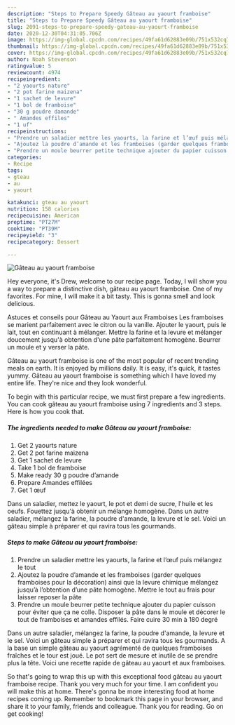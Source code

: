 ```yaml
---
description: "Steps to Prepare Speedy Gâteau au yaourt framboise"
title: "Steps to Prepare Speedy Gâteau au yaourt framboise"
slug: 2091-steps-to-prepare-speedy-gateau-au-yaourt-framboise
date: 2020-12-30T04:31:05.706Z
image: https://img-global.cpcdn.com/recipes/49fa61d62883e09b/751x532cq70/gateau-au-yaourt-framboise-photo-principale-de-la-recette.jpg
thumbnail: https://img-global.cpcdn.com/recipes/49fa61d62883e09b/751x532cq70/gateau-au-yaourt-framboise-photo-principale-de-la-recette.jpg
cover: https://img-global.cpcdn.com/recipes/49fa61d62883e09b/751x532cq70/gateau-au-yaourt-framboise-photo-principale-de-la-recette.jpg
author: Noah Stevenson
ratingvalue: 5
reviewcount: 4974
recipeingredient:
- "2 yaourts nature"
- "2 pot farine maizena"
- "1 sachet de levure"
- "1 bol de framboise"
- "30 g poudre damande"
- " Amandes effiles"
- "1 uf"
recipeinstructions:
- "Prendre un saladier mettre les yaourts, la farine et l’œuf puis mélangez le tout"
- "Ajoutez la poudre d’amande et les framboises (garder quelques framboises pour la décoration) ainsi que la levure chimique mélangez jusqu’à l’obtention d’une pâte homogène. Mettre le tout au frais pour laisser reposer la pâte"
- "Prendre un moule beurrer petite technique ajouter du papier cuisson pour éviter que ça ne colle. Disposer la pâte dans le moule et décorer le tout de framboises et amandes effilés. Faire cuire 30 min à 180 degré"
categories:
- Recipe
tags:
- gteau
- au
- yaourt

katakunci: gteau au yaourt 
nutrition: 158 calories
recipecuisine: American
preptime: "PT27M"
cooktime: "PT39M"
recipeyield: "3"
recipecategory: Dessert

---
```



![Gâteau au yaourt framboise](https://img-global.cpcdn.com/recipes/49fa61d62883e09b/751x532cq70/gateau-au-yaourt-framboise-photo-principale-de-la-recette.jpg)

Hey everyone, it's Drew, welcome to our recipe page. Today, I will show you a way to prepare a distinctive dish, gâteau au yaourt framboise. One of my favorites. For mine, I will make it a bit tasty. This is gonna smell and look delicious.

Astuces et conseils pour Gâteau au Yaourt aux Framboises Les framboises se marient parfaitement avec le citron ou la vanille. Ajouter le yaourt, puis le lait, tout en continuant à mélanger. Mettre la farine et la levure et mélanger doucement jusqu&#39;à obtention d&#39;une pâte parfaitement homogène. Beurrer un moule et y verser la pâte.

Gâteau au yaourt framboise is one of the most popular of recent trending meals on earth. It is enjoyed by millions daily. It is easy, it's quick, it tastes yummy. Gâteau au yaourt framboise is something which I have loved my entire life. They're nice and they look wonderful.


To begin with this particular recipe, we must first prepare a few ingredients. You can cook gâteau au yaourt framboise using 7 ingredients and 3 steps. Here is how you cook that.

<!--inarticleads1-->

##### The ingredients needed to make Gâteau au yaourt framboise:

1. Get 2 yaourts nature
1. Get 2 pot farine maizena
1. Get 1 sachet de levure
1. Take 1 bol de framboise
1. Make ready 30 g poudre d’amande
1. Prepare  Amandes effilées
1. Get 1 œuf


Dans un saladier, mettez le yaourt, le pot et demi de sucre, l&#39;huile et les oeufs. Fouettez jusqu&#39;à obtenir un mélange homogène. Dans un autre saladier, mélangez la farine, la poudre d&#39;amande, la levure et le sel. Voici un gâteau simple à préparer et qui ravira tous les gourmands. 

<!--inarticleads2-->

##### Steps to make Gâteau au yaourt framboise:

1. Prendre un saladier mettre les yaourts, la farine et l’œuf puis mélangez le tout
1. Ajoutez la poudre d’amande et les framboises (garder quelques framboises pour la décoration) ainsi que la levure chimique mélangez jusqu’à l’obtention d’une pâte homogène. Mettre le tout au frais pour laisser reposer la pâte
1. Prendre un moule beurrer petite technique ajouter du papier cuisson pour éviter que ça ne colle. Disposer la pâte dans le moule et décorer le tout de framboises et amandes effilés. Faire cuire 30 min à 180 degré


Dans un autre saladier, mélangez la farine, la poudre d&#39;amande, la levure et le sel. Voici un gâteau simple à préparer et qui ravira tous les gourmands. A la base un simple gâteau au yaourt agrémenté de quelques framboises fraîches et le tour est joué. Le pot sert de mesure et inutile de se prendre plus la tête. Voici une recette rapide de gâteau au yaourt et aux framboises. 

So that's going to wrap this up with this exceptional food gâteau au yaourt framboise recipe. Thank you very much for your time. I am confident you will make this at home. There's gonna be more interesting food at home recipes coming up. Remember to bookmark this page in your browser, and share it to your family, friends and colleague. Thank you for reading. Go on get cooking!
